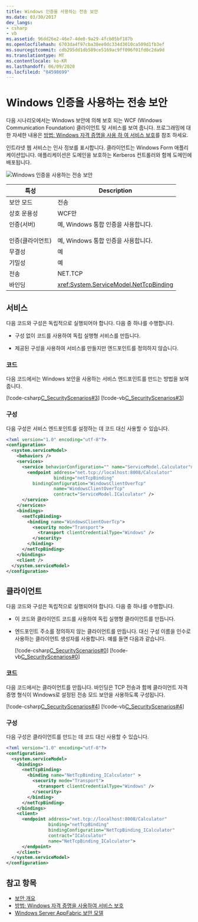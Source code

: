 ```yaml
---
title: Windows 인증을 사용하는 전송 보안
ms.date: 03/30/2017
dev_langs:
- csharp
- vb
ms.assetid: 96dd26e2-46e7-4de0-9a29-4fcb05bf187b
ms.openlocfilehash: 6703da4f97cba38ee0dc334d3010ca509d1fb3ef
ms.sourcegitcommit: cdb295dd1db589ce5169ac9ff096f01fd0c2da9d
ms.translationtype: MT
ms.contentlocale: ko-KR
ms.lasthandoff: 06/09/2020
ms.locfileid: "84598699"
---
```

# <a name="transport-security-with-windows-authentication"></a>Windows 인증을 사용하는 전송 보안
다음 시나리오에서는 Windows 보안에 의해 보호 되는 WCF (Windows Communication Foundation) 클라이언트 및 서비스를 보여 줍니다. 프로그래밍에 대 한 자세한 내용은 [방법: Windows 자격 증명을 사용 하 여 서비스 보호](../how-to-secure-a-service-with-windows-credentials.md)를 참조 하세요.  
  
 인트라넷 웹 서비스는 인사 정보를 표시합니다. 클라이언트는 Windows Form 애플리케이션입니다. 애플리케이션은 도메인을 보호하는 Kerberos 컨트롤러와 함께 도메인에 배포됩니다.  
  
 ![Windows 인증을 사용하는 전송 보안](./media/transport-security-with-windows-authentication/secured-windows-authentication.gif)  
  
|특성|Description|  
|--------------------|-----------------|  
|보안 모드|전송|  
|상호 운용성|WCF만|  
|인증(서버)<br /><br /> 인증(클라이언트)|예, Windows 통합 인증을 사용합니다.<br /><br /> 예, Windows 통합 인증을 사용합니다.|  
|무결성|예|  
|기밀성|예|  
|전송|NET.TCP|  
|바인딩|<xref:System.ServiceModel.NetTcpBinding>|  
  
## <a name="service"></a>서비스  
 다음 코드와 구성은 독립적으로 실행되어야 합니다. 다음 중 하나를 수행합니다.  
  
- 구성 없이 코드를 사용하여 독립 실행형 서비스를 만듭니다.  
  
- 제공된 구성을 사용하여 서비스를 만들지만 엔드포인트를 정의하지 않습니다.  
  
### <a name="code"></a>코드  
 다음 코드에서는 Windows 보안을 사용하는 서비스 엔드포인트를 만드는 방법을 보여 줍니다.  
  
 [!code-csharp[C_SecurityScenarios#3](../../../../samples/snippets/csharp/VS_Snippets_CFX/c_securityscenarios/cs/source.cs#3)]
 [!code-vb[C_SecurityScenarios#3](../../../../samples/snippets/visualbasic/VS_Snippets_CFX/c_securityscenarios/vb/source.vb#3)]  
  
### <a name="configuration"></a>구성  
 다음 구성은 서비스 엔드포인트를 설정하는 데 코드 대신 사용할 수 있습니다.  
  
```xml  
<?xml version="1.0" encoding="utf-8"?>  
<configuration>  
  <system.serviceModel>  
    <behaviors />  
    <services>  
      <service behaviorConfiguration="" name="ServiceModel.Calculator">  
        <endpoint address="net.tcp://localhost:8008/Calculator"
                  binding="netTcpBinding"  
          bindingConfiguration="WindowsClientOverTcp"
                  name="WindowsClientOverTcp"  
                  contract="ServiceModel.ICalculator" />  
      </service>  
    </services>  
    <bindings>  
      <netTcpBinding>  
        <binding name="WindowsClientOverTcp">  
          <security mode="Transport">  
            <transport clientCredentialType="Windows" />  
          </security>  
        </binding>  
      </netTcpBinding>  
    </bindings>  
    <client />  
  </system.serviceModel>  
</configuration>  
```  
  
## <a name="client"></a>클라이언트  
 다음 코드와 구성은 독립적으로 실행되어야 합니다. 다음 중 하나를 수행합니다.  
  
- 이 코드와 클라이언트 코드를 사용하여 독립 실행형 클라이언트를 만듭니다.  
  
- 엔드포인트 주소를 정의하지 않는 클라이언트를 만듭니다. 대신 구성 이름을 인수로 사용하는 클라이언트 생성자를 사용합니다. 예를 들면 다음과 같습니다.  
  
     [!code-csharp[C_SecurityScenarios#0](../../../../samples/snippets/csharp/VS_Snippets_CFX/c_securityscenarios/cs/source.cs#0)]
     [!code-vb[C_SecurityScenarios#0](../../../../samples/snippets/visualbasic/VS_Snippets_CFX/c_securityscenarios/vb/source.vb#0)]  
  
### <a name="code"></a>코드  
 다음 코드에서는 클라이언트를 만듭니다. 바인딩은 TCP 전송과 함께 클라이언트 자격 증명 형식이 Windows로 설정된 전송 모드 보안을 사용하도록 구성됩니다.  
  
 [!code-csharp[C_SecurityScenarios#4](../../../../samples/snippets/csharp/VS_Snippets_CFX/c_securityscenarios/cs/source.cs#4)]
 [!code-vb[C_SecurityScenarios#4](../../../../samples/snippets/visualbasic/VS_Snippets_CFX/c_securityscenarios/vb/source.vb#4)]  
  
### <a name="configuration"></a>구성  
 다음 구성은 클라이언트를 만드는 데 코드 대신 사용할 수 있습니다.  
  
```xml  
<?xml version="1.0" encoding="utf-8"?>  
<configuration>  
  <system.serviceModel>  
    <bindings>  
      <netTcpBinding>  
        <binding name="NetTcpBinding_ICalculator" >  
          <security mode="Transport">  
            <transport clientCredentialType="Windows" />  
          </security>  
        </binding>  
      </netTcpBinding>  
    </bindings>  
    <client>  
      <endpoint address="net.tcp://localhost:8008/Calculator"
                binding="netTcpBinding"
                bindingConfiguration="NetTcpBinding_ICalculator"
                contract="ICalculator"  
                name="NetTcpBinding_ICalculator">  
      </endpoint>  
    </client>  
  </system.serviceModel>  
</configuration>  
```  
  
## <a name="see-also"></a>참고 항목

- [보안 개요](security-overview.md)
- [방법: Windows 자격 증명을 사용하여 서비스 보호](../how-to-secure-a-service-with-windows-credentials.md)
- [Windows Server AppFabric 보안 모델](https://docs.microsoft.com/previous-versions/appfabric/ee677202(v=azure.10))
